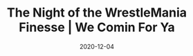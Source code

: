 ---
title: "The Night of the WrestleMania Finesse | We Comin For Ya"
date: 2020-12-04
description: "The Night of the WrestleMania Finesse | We Comin For Ya"
longDescription: >-
    WCFY crew tells the story of the night they finessed their way into a WWE Wrestlemania 34 party In New Orleans. How their relationship with Kevin Nash took going to Wrestlemania to another level. 
    
    Check out more of We Coming For You Podcast https://www.youtube.com/playlist?list=PLHfX49CabZcKBdz9BZuiGTXyka5ZE4s2X
    
    The Night of the WrestleMania Finesse | We Comin For Ya
duration: "0:11:51"
youtubeId: "qyi0Pc8HUyM"

image: "/uploads/thumbnails/qyi0Pc8HUyM.jpg"
tags: ["wrestling","wrestlemania","wwe"]
draft: false
---